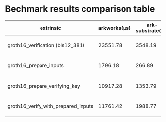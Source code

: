 # Bechmark results comparison table


| extrinsic                               |  arkworks(µs)      |ark-substrate(µs)    |   speedup      | 
| --------------- |  --------------- | --------------- | --------------- | 
| groth16_verification (bls12_381)        |    23551.78      |    3548.19      |${\color{green}\bf 6.64 \boldsymbol{\times}}$| 
| groth16_prepare_inputs                   |    1796.18      |    266.89       |${\color{green}\bf 6.73 \boldsymbol{\times}}$|
| groth16_prepare_verifying_key            |    10917.28     |    1353.79      |${\color{green}\bf 8.06 \boldsymbol{\times}}$|
| groth16_verify_with_prepared_inputs      |    11761.42     |    1988.77      |${\color{green}\bf 5.91 \boldsymbol{\times}}$|

